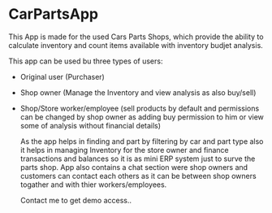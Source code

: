 # CarPartsApp

This App is made for the used Cars Parts Shops, which provide the ability to calculate inventory and count items available with inventory budjet analysis.

This app can be used bu three types of users:
- Original user (Purchaser)
- Shop owner (Manage the Inventory and view analysis as also buy/sell)
- Shop/Store worker/employee (sell products by default and permissions can be changed by shop owner as adding buy permission to him or view some of analysis without financial details)

  As the app helps in finding and part by filtering by car and part type also it helps in managing Inventory for the store owner and finance transactions and balances so it is as mini ERP system just to surve the parts shop.
  App also contains a chat section were shop owners and customers can contact each others as it can be between shop owners togather and with thier workers/employees.

  Contact me to get demo access..
